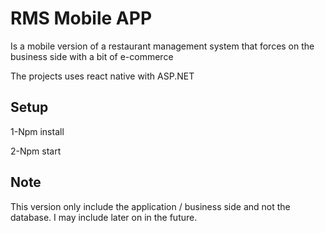 
# RMS Mobile APP
Is a mobile version of a restaurant management system that forces on the business side with a bit of e-commerce

The projects uses react native with ASP.NET

## Setup

1-Npm install

2-Npm start


## Note

This version only include the application / business side and not the database. I may include later on in the future.  